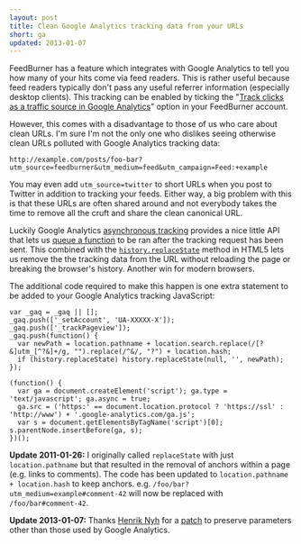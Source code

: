```yaml
---
layout: post
title: Clean Google Analytics tracking data from your URLs
short: ga
updated: 2013-01-07
---
```


FeedBurner has a feature which integrates with Google Analytics to tell you how many of your hits come via feed readers. This is rather useful because feed readers typically don't pass any useful referrer information (especially desktop clients). This tracking can be enabled by ticking the "[Track clicks as a traffic source in Google Analytics](http://www.google.com/support/feedburner/bin/answer.py?hl=en&answer=165769)" option in your FeedBurner account.

However, this comes with a disadvantage to those of us who care about clean URLs. I'm sure I'm not the only one who dislikes seeing otherwise clean URLs polluted with Google Analytics tracking data:

    http://example.com/posts/foo-bar?utm_source=feedburner&utm_medium=feed&utm_campaign=Feed:+example

You may even add `utm_source=twitter` to short URLs when you post to Twitter in addition to tracking your feeds. Either way, a big problem with this is that these URLs are often shared around and not everybody takes the time to remove all the cruft and share the clean canonical URL.

Luckily Google Analytics [asynchronous tracking](http://code.google.com/apis/analytics/docs/tracking/asyncTracking.html) provides a nice little API that lets us [queue a function](http://code.google.com/apis/analytics/docs/tracking/asyncUsageGuide.html#PushingFunctions) to be ran after the tracking request has been sent. This combined with the [`history.replaceState`](https://developer.mozilla.org/en/DOM/Manipulating_the_browser_history#The_replaceState%28%29.c2.a0method) method in HTML5 lets us remove the the tracking data from the URL without reloading the page or breaking the browser's history. Another win for modern browsers.

The additional code required to make this happen is one extra statement to be added to your Google Analytics tracking JavaScript:

``` javascript#hl_lines=4-7
var _gaq = _gaq || [];
_gaq.push(['_setAccount', 'UA-XXXXX-X']);
_gaq.push(['_trackPageview']);
_gaq.push(function() {
  var newPath = location.pathname + location.search.replace(/[?&]utm_[^?&]+/g, "").replace(/^&/, "?") + location.hash;
  if (history.replaceState) history.replaceState(null, '', newPath);
});

(function() {
  var ga = document.createElement('script'); ga.type = 'text/javascript'; ga.async = true;
  ga.src = ('https:' == document.location.protocol ? 'https://ssl' : 'http://www') + '.google-analytics.com/ga.js';
  var s = document.getElementsByTagName('script')[0]; s.parentNode.insertBefore(ga, s);
})();
```

**Update 2011-01-26:** I originally called `replaceState` with just `location.pathname` but that resulted in the removal of anchors within a page (e.g. links to comments). The code has been updated to `location.pathname + location.hash` to keep anchors. e.g. `/foo/bar?utm_medium=example#comment-42` will now be replaced with `/foo/bar#comment-42`.

**Update 2013-01-07:** Thanks [Henrik Nyh](http://henrik.nyh.se/) for a [patch](#comment-758637324) to preserve parameters other than those used by Google Analytics.
